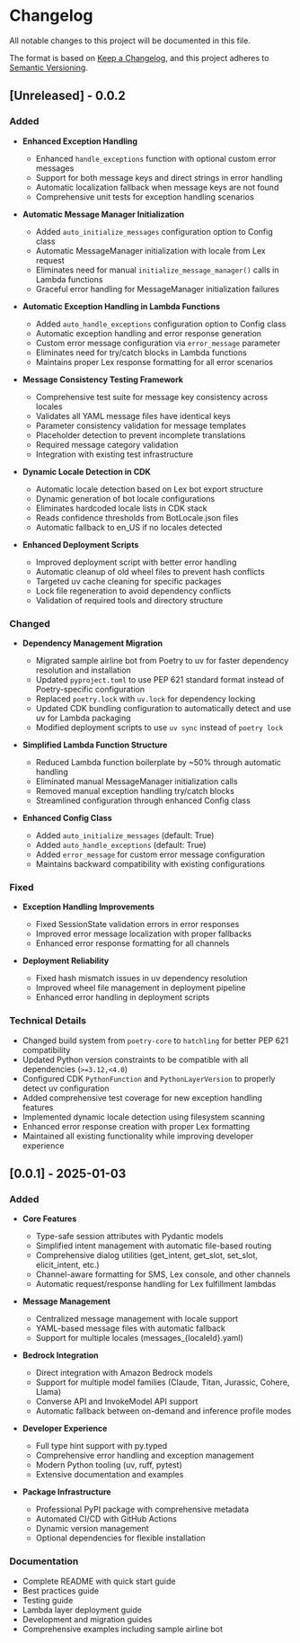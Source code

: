 # Changelog

All notable changes to this project will be documented in this file.

The format is based on [Keep a Changelog](https://keepachangelog.com/en/1.1.0/),
and this project adheres to [Semantic Versioning](https://semver.org/spec/v2.0.0.html).

## [Unreleased] - 0.0.2

### Added

- **Enhanced Exception Handling**
  - Enhanced `handle_exceptions` function with optional custom error messages
  - Support for both message keys and direct strings in error handling
  - Automatic localization fallback when message keys are not found
  - Comprehensive unit tests for exception handling scenarios

- **Automatic Message Manager Initialization**
  - Added `auto_initialize_messages` configuration option to Config class
  - Automatic MessageManager initialization with locale from Lex request
  - Eliminates need for manual `initialize_message_manager()` calls in Lambda functions
  - Graceful error handling for MessageManager initialization failures

- **Automatic Exception Handling in Lambda Functions**
  - Added `auto_handle_exceptions` configuration option to Config class
  - Automatic exception handling and error response generation
  - Custom error message configuration via `error_message` parameter
  - Eliminates need for try/catch blocks in Lambda functions
  - Maintains proper Lex response formatting for all error scenarios

- **Message Consistency Testing Framework**
  - Comprehensive test suite for message key consistency across locales
  - Validates all YAML message files have identical keys
  - Parameter consistency validation for message templates
  - Placeholder detection to prevent incomplete translations
  - Required message category validation
  - Integration with existing test infrastructure

- **Dynamic Locale Detection in CDK**
  - Automatic locale detection based on Lex bot export structure
  - Dynamic generation of bot locale configurations
  - Eliminates hardcoded locale lists in CDK stack
  - Reads confidence thresholds from BotLocale.json files
  - Automatic fallback to en_US if no locales detected

- **Enhanced Deployment Scripts**
  - Improved deployment script with better error handling
  - Automatic cleanup of old wheel files to prevent hash conflicts
  - Targeted uv cache cleaning for specific packages
  - Lock file regeneration to avoid dependency conflicts
  - Validation of required tools and directory structure

### Changed

- **Dependency Management Migration**
  - Migrated sample airline bot from Poetry to uv for faster dependency resolution and installation
  - Updated `pyproject.toml` to use PEP 621 standard format instead of Poetry-specific configuration
  - Replaced `poetry.lock` with `uv.lock` for dependency locking
  - Updated CDK bundling configuration to automatically detect and use uv for Lambda packaging
  - Modified deployment scripts to use `uv sync` instead of `poetry lock`

- **Simplified Lambda Function Structure**
  - Reduced Lambda function boilerplate by ~50% through automatic handling
  - Eliminated manual MessageManager initialization calls
  - Removed manual exception handling try/catch blocks
  - Streamlined configuration through enhanced Config class

- **Enhanced Config Class**
  - Added `auto_initialize_messages` (default: True)
  - Added `auto_handle_exceptions` (default: True)
  - Added `error_message` for custom error message configuration
  - Maintains backward compatibility with existing configurations

### Fixed

- **Exception Handling Improvements**
  - Fixed SessionState validation errors in error responses
  - Improved error message localization with proper fallbacks
  - Enhanced error response formatting for all channels

- **Deployment Reliability**
  - Fixed hash mismatch issues in uv dependency resolution
  - Improved wheel file management in deployment pipeline
  - Enhanced error handling in deployment scripts

### Technical Details

- Changed build system from `poetry-core` to `hatchling` for better PEP 621 compatibility
- Updated Python version constraints to be compatible with all dependencies (`>=3.12,<4.0`)
- Configured CDK `PythonFunction` and `PythonLayerVersion` to properly detect uv configuration
- Added comprehensive test coverage for new exception handling features
- Implemented dynamic locale detection using filesystem scanning
- Enhanced error response creation with proper Lex formatting
- Maintained all existing functionality while improving developer experience

## [0.0.1] - 2025-01-03

### Added

- **Core Features**
  - Type-safe session attributes with Pydantic models
  - Simplified intent management with automatic file-based routing
  - Comprehensive dialog utilities (get_intent, get_slot, set_slot, elicit_intent, etc.)
  - Channel-aware formatting for SMS, Lex console, and other channels
  - Automatic request/response handling for Lex fulfillment lambdas

- **Message Management**
  - Centralized message management with locale support
  - YAML-based message files with automatic fallback
  - Support for multiple locales (messages_{localeId}.yaml)

- **Bedrock Integration**
  - Direct integration with Amazon Bedrock models
  - Support for multiple model families (Claude, Titan, Jurassic, Cohere, Llama)
  - Converse API and InvokeModel API support
  - Automatic fallback between on-demand and inference profile modes

- **Developer Experience**
  - Full type hint support with py.typed
  - Comprehensive error handling and exception management
  - Modern Python tooling (uv, ruff, pytest)
  - Extensive documentation and examples

- **Package Infrastructure**
  - Professional PyPI package with comprehensive metadata
  - Automated CI/CD with GitHub Actions
  - Dynamic version management
  - Optional dependencies for flexible installation

### Documentation

- Complete README with quick start guide
- Best practices guide
- Testing guide
- Lambda layer deployment guide
- Development and migration guides
- Comprehensive examples including sample airline bot
